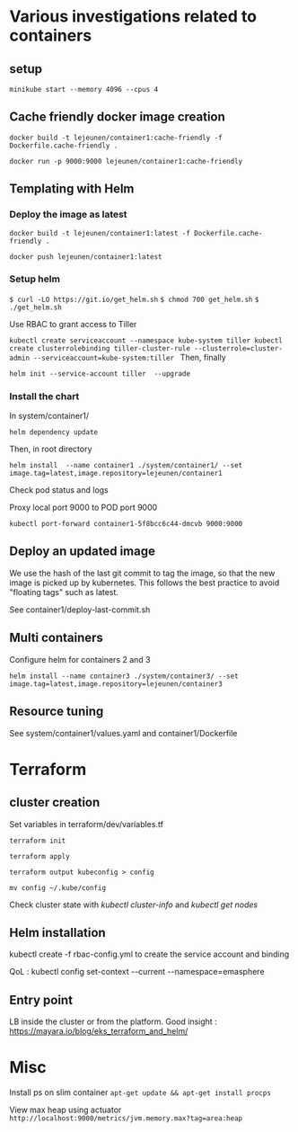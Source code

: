 # Various investigations related to containers

## setup

`minikube start --memory 4096 --cpus 4`



## Cache friendly docker image creation

`docker build -t lejeunen/container1:cache-friendly -f Dockerfile.cache-friendly .`

`docker run -p 9000:9000 lejeunen/container1:cache-friendly`


## Templating with Helm

### Deploy the image as latest

`docker build -t lejeunen/container1:latest -f Dockerfile.cache-friendly .`

`docker push lejeunen/container1:latest`

### Setup helm

`$ curl -LO https://git.io/get_helm.sh`
`$ chmod 700 get_helm.sh`
`$ ./get_helm.sh`

Use RBAC to grant access to Tiller

`kubectl create serviceaccount --namespace kube-system tiller
kubectl create clusterrolebinding tiller-cluster-rule --clusterrole=cluster-admin --serviceaccount=kube-system:tiller
`
Then, finally

`helm init --service-account tiller  --upgrade`


### Install the chart

In system/container1/

`helm dependency update`

Then, in root directory

`helm install  --name container1 ./system/container1/ --set image.tag=latest,image.repository=lejeunen/container1`


Check pod status and logs

Proxy local port 9000 to POD port 9000

`kubectl port-forward container1-5f8bcc6c44-dmcvb 9000:9000`


## Deploy an updated image

We use the hash of the last git commit to tag the image, so that the new image is picked up by kubernetes.
This follows the best practice to avoid "floating tags" such as latest.

See container1/deploy-last-commit.sh

## Multi containers

Configure helm for containers 2 and 3

`helm install --name container3 ./system/container3/ --set image.tag=latest,image.repository=lejeunen/container3`

## Resource tuning

See system/container1/values.yaml and container1/Dockerfile


# Terraform

## cluster creation

Set variables in terraform/dev/variables.tf

`terraform init`

`terraform apply`

`terraform output kubeconfig > config`

`mv config ~/.kube/config`

Check cluster state with _kubectl cluster-info_ and _kubectl get nodes_


## Helm installation

kubectl create -f rbac-config.yml   to create the service account and binding

QoL : kubectl config set-context --current --namespace=emasphere



## Entry point

LB inside the cluster or from the platform.
Good insight : https://mayara.io/blog/eks_terraform_and_helm/



# Misc

Install ps on slim container
`apt-get update && apt-get install procps`

View max heap using actuator
`http://localhost:9000/metrics/jvm.memory.max?tag=area:heap`